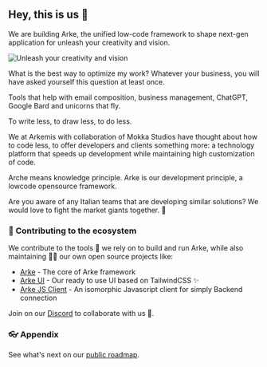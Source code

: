 ## Hey, this is us 👋

We are building Arke, the unified low-code framework to shape next-gen application for unleash your creativity and vision. 

![Unleash your creativity and vision](https://github.com/arkemishub/.github/assets/81776297/b1d96acf-d298-4b0a-85d5-bf3f0b8a4064)

What is the best way to optimize my work? Whatever your business, you will have asked yourself this question at least once.

Tools that help with email composition, business management, ChatGPT, Google Bard and unicorns that fly.

To write less, to draw less, to do less.
 
We at Arkemis with collaboration of Mokka Studios have thought about how to code less, to offer developers and clients something more: a technology platform that speeds up development while maintaining high customization of code.

Arche means knowledge principle.
Arke is our development principle, a lowcode opensource framework.
 
Are you aware of any Italian teams that are developing similar solutions?
We would love to fight the market giants together. 💪
 
### 🦦 Contributing to the ecosystem

We contribute to the tools 🔧 we rely on to build and run Arke, while also maintaining 🧙‍♂️ our own open source projects like:

- [Arke](https://github.com/arkemishub/arke) - The core of Arke framework 
- [Arke UI](https://github.com/arkemishub/ui) - Our ready to use UI based on TailwindCSS ✨
- [Arke JS Client](https://github.com/primer/css) - An isomorphic Javascript client for simply Backend connection

Join on our [Discord](https://discord.com/invite/947C6JArtM) to collaborate with us  🙌.

### 👓 Appendix

See what's next on our [public roadmap](https://github.com/orgs/arkemishub/projects/15).
